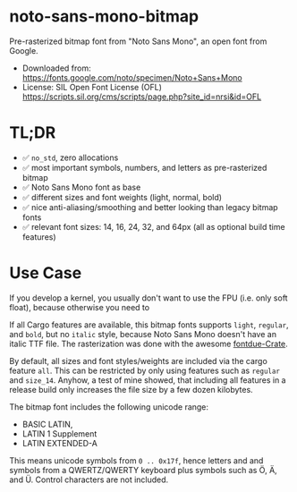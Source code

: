 # noto-sans-mono-bitmap

Pre-rasterized bitmap font from "Noto Sans Mono", an open font from Google. 
* Downloaded from: <https://fonts.google.com/noto/specimen/Noto+Sans+Mono>
* License: SIL Open Font License (OFL) <https://scripts.sil.org/cms/scripts/page.php?site_id=nrsi&id=OFL>

# TL;DR
* ✅ `no_std`, zero allocations
* ✅ most important symbols, numbers, and letters as pre-rasterized bitmap
* ✅ Noto Sans Mono font as base
* ✅ different sizes and font weights (light, normal, bold)
* ✅ nice anti-aliasing/smoothing and better looking than legacy bitmap fonts
* ✅ relevant font sizes: 14, 16, 24, 32, and 64px (all as optional build time features)

# Use Case
If you develop a kernel, you usually don't want to use the FPU (i.e. only soft float),
because otherwise you need to 

If all Cargo features are available, this bitmap fonts supports `light`, `regular`,
and `bold`, but no `italic` style, because Noto Sans Mono doesn't have an italic
TTF file. The rasterization was done with the awesome [fontdue-Crate](https://crates.io/crates/fontdue).

By default, all sizes and font styles/weights are included via the cargo feature `all`.
This can be restricted by only using features such as `regular` and `size_14`. Anyhow, 
a test of mine showed, that including all features in a release build only increases the 
file size by a few dozen kilobytes.

The bitmap font includes the following unicode range:
- BASIC LATIN,
- LATIN 1 Supplement
- LATIN EXTENDED-A

This means unicode symbols from `0 .. 0x17f`, hence letters and
and symbols from a QWERTZ/QWERTY keyboard plus symbols such as
Ö, Ä, and Ü. Control characters are not included.